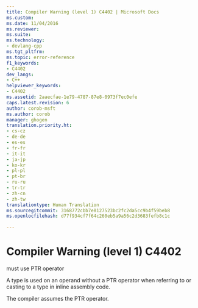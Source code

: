 ```yaml
---
title: Compiler Warning (level 1) C4402 | Microsoft Docs
ms.custom: 
ms.date: 11/04/2016
ms.reviewer: 
ms.suite: 
ms.technology:
- devlang-cpp
ms.tgt_pltfrm: 
ms.topic: error-reference
f1_keywords:
- C4402
dev_langs:
- C++
helpviewer_keywords:
- C4402
ms.assetid: 2aaecfae-1e79-4787-87e8-0973f7ec0efe
caps.latest.revision: 6
author: corob-msft
ms.author: corob
manager: ghogen
translation.priority.ht:
- cs-cz
- de-de
- es-es
- fr-fr
- it-it
- ja-jp
- ko-kr
- pl-pl
- pt-br
- ru-ru
- tr-tr
- zh-cn
- zh-tw
translationtype: Human Translation
ms.sourcegitcommit: 3168772cbb7e8127523bc2fc2da5cc9b4f59beb8
ms.openlocfilehash: d77f934cf7f64c260eb5a9a56c2d3683fefb8c1c

---
```

# Compiler Warning (level 1) C4402
must use PTR operator  
  
 A type is used on an operand without a PTR operator when referring to or casting to a type in inline assembly code.  
  
 The compiler assumes the PTR operator.


<!--HONumber=Jan17_HO2-->


